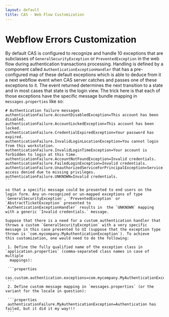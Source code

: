 ```yaml
---
layout: default
title: CAS - Web Flow Customization
---
```


# Webflow Errors Customization

By default CAS is configured to recognize and handle 10 exceptions that are subclasses of `GeneralSecurityException` or
`PreventedException` in the web flow during authentication transactions processing. Handling is defined by a component called
`AuthenticationExceptionHandler` that has a pre-configured map of these default exceptions which is able to deduce from it a next webflow
event when CAS server catches and passes one of these exceptions to it. The event returned determines the next transition to a state and in most cases that state is the login view. The trick here is that each of those exceptions have the specific message bundle mapping in `messages.properties` like so:

````properties
# Authentication failure messages
authenticationFailure.AccountDisabledException=This account has been disabled.
authenticationFailure.AccountLockedException=This account has been locked.
authenticationFailure.CredentialExpiredException=Your password has expired.
authenticationFailure.InvalidLoginLocationException=You cannot login from this workstation.
authenticationFailure.InvalidLoginTimeException=Your account is forbidden to login at this time.
authenticationFailure.AccountNotFoundException=Invalid credentials.
authenticationFailure.FailedLoginException=Invalid credentials.
authenticationFailure.UnauthorizedServiceForPrincipalException=Service access denied due to missing privileges.
authenticationFailure.UNKNOWN=Invalid credentials.
```

so that a specific message could be presented to end users on the login form. Any un-recognized or un-mapped exceptions of type
`GeneralSecurityException`, `PreventedException` or `AbstractTicketException` presented to `AuthenticationExceptionHandler` results in  the `UNKNOWN` mapping with a generic `Invalid credentials.` message.

Suppose that there is a need for a custom authentication handler that throws a custom `GeneralSecurityException` with a very specific
message in this case presented to UI (suppose that the exception type thrown is `com.mycompany.MyAuthenticationException`). To achieve
this customization, one would need to do the following:

 1. Define the fully qualified name of the exception class in `application.properties` (comma-separated class names in case of multiple
  mappings):

 ```properties
 cas.custom.authentication.exceptions=com.mycompany.MyAuthenticationException
 ```
 2. Define custom message mapping in `messages.properties` (or the variant for the locale in question):

 ```properties
 authenticationFailure.MyAuthenticationException=Authentication has failed, but it did it my way!!!
 ```
